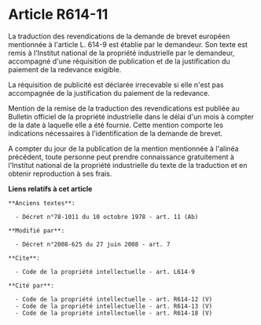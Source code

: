 # Article R614-11

La traduction des revendications de la demande de brevet européen mentionnée à l'article L. 614-9 est établie par le
demandeur. Son texte est remis à l'Institut national de la propriété industrielle par le demandeur, accompagné d'une
réquisition de publication et de la justification du paiement de la redevance exigible. 

La réquisition de publicité est déclarée irrecevable si elle n'est pas accompagnée de la justification du paiement de la
redevance. 

Mention de la remise de la traduction des revendications est publiée au Bulletin officiel de la propriété industrielle dans
le délai d'un mois à compter de la date à laquelle elle a été fournie. Cette mention comporte les indications nécessaires à
l'identification de la demande de brevet.

A compter du jour de la publication de la mention mentionnée à l'alinéa précédent, toute personne peut prendre connaissance
gratuitement à l'Institut national de la propriété industrielle du texte de la traduction et en obtenir reproduction à ses
frais.

**Liens relatifs à cet article**

	**Anciens textes**:

	  - Décret n°78-1011 du 10 octobre 1978 - art. 11 (Ab)

	**Modifié par**:

	  - Décret n°2008-625 du 27 juin 2008 - art. 7

	**Cite**:

	  - Code de la propriété intellectuelle - art. L614-9

	**Cité par**:

	  - Code de la propriété intellectuelle - art. R614-12 (V)
	  - Code de la propriété intellectuelle - art. R614-13 (V)
	  - Code de la propriété intellectuelle - art. R614-18 (V)
